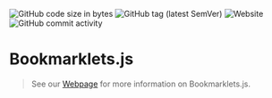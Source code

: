 ![GitHub code size in bytes](https://img.shields.io/github/languages/code-size/NovaDevelopment/workspaces.js.svg?style=flat-square)
![GitHub tag (latest SemVer)](https://img.shields.io/github/tag/NovaDevelopment/bookmarklets.js.svg?label=latest%20version&style=flat-square)
![Website](https://img.shields.io/website/https/bookmarklets.js.org.svg?down_color=red&down_message=offline&label=website%20status&up_color=green&up_message=online)
![GitHub commit activity](https://img.shields.io/github/commit-activity/w/NovaDevelopment/bookmarklets.js.svg)
# Bookmarklets.js
> See our [Webpage](https://bookmarklets.js.org) for more information on Bookmarklets.js.
